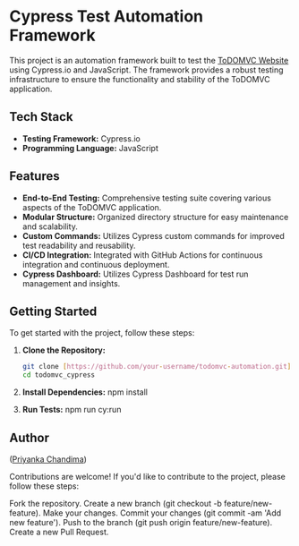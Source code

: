 # Cypress Test Automation Framework

This project is an automation framework built to test the [ToDOMVC Website](https://todomvc.com/examples/react/dist/) using Cypress.io and JavaScript. The framework provides a robust testing infrastructure to ensure the functionality and stability of the ToDOMVC application.

## Tech Stack

- **Testing Framework:** Cypress.io
- **Programming Language:** JavaScript

## Features

- **End-to-End Testing:** Comprehensive testing suite covering various aspects of the ToDOMVC application.
- **Modular Structure:** Organized directory structure for easy maintenance and scalability.
- **Custom Commands:** Utilizes Cypress custom commands for improved test readability and reusability.
- **CI/CD Integration:** Integrated with GitHub Actions for continuous integration and continuous deployment.
- **Cypress Dashboard:** Utilizes Cypress Dashboard for test run management and insights.

## Getting Started

To get started with the project, follow these steps:

1. **Clone the Repository:**
   ```bash
   git clone [https://github.com/your-username/todomvc-automation.git](https://github.com/priyankachandima-git/todomvc_cypress.git)
   cd todomvc_cypress
   
2. **Install Dependencies:**
   npm install
   
3. **Run Tests:**
   npm run cy:run

## Author
([Priyanka Chandima](https://github.com/priyankachandima-git/todomvc_cypress.git))

Contributions are welcome! If you'd like to contribute to the project, please follow these steps:

Fork the repository.
Create a new branch (git checkout -b feature/new-feature).
Make your changes.
Commit your changes (git commit -am 'Add new feature').
Push to the branch (git push origin feature/new-feature).
Create a new Pull Request.
